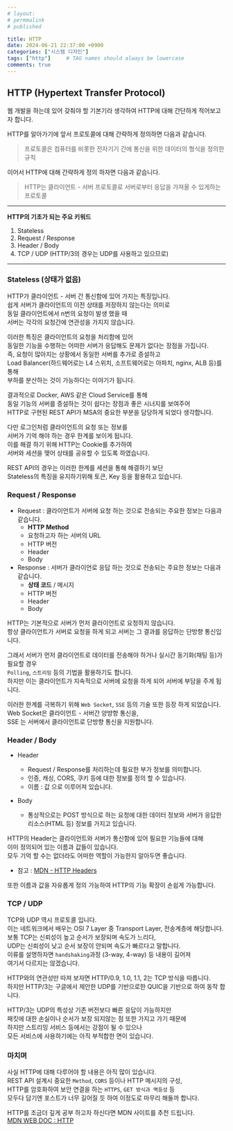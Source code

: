 ```yaml
---
# layout:
# permmalink
# published

title: HTTP
date: 2024-06-21 22:37:00 +0900
categories: ["시스템 디자인"]
tags: ["http"]     # TAG names should always be lowercase
comments: true
---
```


## HTTP (Hypertext Transfer Protocol)

웹 개발을 하는데 있어 갖춰야 할 기본기라 생각하여 HTTP에 대해 간단하게 적어보고자 합니다.

HTTP를 알아가기에 앞서 프로토콜에 대해 간략하게 정의하면 다음과 같습니다.

> 프로토콜은 컴퓨터를 비롯한 전자기기 간에 통신을 위한 데이터의 형식을 정의한 규칙

이어서 HTTP에 대해 간략하게 정의 하자면 다음과 같습니다.

> HTTP는 클라이언트 - 서버 프로토콜로 서버로부터 응답을 가져올 수 있게하는 프로토콜


----

**HTTP의 기초가 되는 주요 키워드**
1. Stateless
2. Request / Response
3. Header / Body
4. TCP / UDP (HTTP/3의 경우는 UDP를 사용하고 있으므로)

----

### Stateless (상태가 없음)
HTTP가 클라이언트 - 서버 간 통신함에 있어 가지는 특징입니다.  
쉽게 서버가 클라이언트의 이전 상태를 저장하지 않는다는 의미로  
동일 클라이언트에서 n번의 요청이 발생 했을 때  
서버는 각각의 요청간에 연관성을 가지지 않습니다.  

이러한 특징은 클라이언트의 요청을 처리함에 있어  
동일한 기능을 수행하는 어떠한 서버가 응답해도 문제가 없다는 장점을 가집니다.  
즉, 요청이 많아지는 상황에서 동일한 서버를 추가로 증설하고  
Load Balancer(하드웨어로는 L4 스위치, 소프트웨어로는 아파치, nginx, ALB 등)를 통해  
부하를 분산하는 것이 가능하다는 이야기가 됩니다.  

결과적으로 Docker, AWS 같은 Cloud Service를 통해  
동일 기능의 서버를 증설하는 것이 쉽다는 장점과 좋은 시너지를 보여주어  
HTTP로 구현된 REST API가 MSA의 중요한 부분을 담당하게 되었다 생각합니다.  

다만 로그인처럼 클라이언트의 요청 또는 정보를  
서버가 기억 해야 하는 경우 한계를 보이게 됩니다.  
이를 해결 하기 위해 HTTP는 Cookie를 추가하여  
서버와 세션을 맺어 상태를 공유할 수 있도록 하였습니다.

REST API의 경우는 이러한 한계를 세션을 통해 해결하기 보단  
Stateless의 특징을 유지하기위해 토큰, Key 등을 활용하고 있습니다.  

### Request / Response
- Request : 클라이언트가 서버에 요청 하는 것으로 전송되는 주요한 정보는 다음과 같습니다.
  - **HTTP Method**
  - 요청하고자 하는 서버의 URL
  - HTTP 버전
  - Header
  - Body
- Response : 서버가 클라이언로 응답 하는 것으로 전송되는 주요한 정보는 다음과 같습니다.
  - **상태 코드** / 메시지
  - HTTP 버전
  - Header
  - Body

HTTP는 기본적으로 서버가 먼저 클라이언트로 요청하지 않습니다.  
항상 클라이언트가 서버로 요청을 하게 되고 서버는 그 결과를 응답하는 단방향 통신입니다.  

그래서 서버가 먼저 클라이언트로 데이터를 전송해야 하거나 실시간 동기화(채팅 등)가 필요할 경우  
`Polling`, `스트리밍` 등의 기법을 활용하기도 합니다.  
하지만 이는 클라이언트가 지속적으로 서버에 요청을 하게 되어 서버에 부담을 주게 됩니다.  

이러한 한계를 극복하기 위해 `Web Socket`, `SSE` 등의 기술 또한 등장 하게 되었습니다.  
Web Socket은 클라이언트 - 서버간 양뱡향 통신을,  
SSE 는 서버에서 클라이언트로 단방향 통신을 지원합니다.  

### Header / Body

- Header
  - Request / Response를 처리하는데 필요한 부가 정보를 의미합니다.
  - 인증, 캐싱, CORS, 쿠키 등에 대한 정보를 정의 할 수 있습니다.
  - 이름 : 값 으로 이루어져 있습니다.

- Body
  - 통상적으로는 POST 방식으로 하는 요청에 대한 데이터 정보와 서버가 응답한 리소스(HTML 등) 정보를 가지고 있습니다. 

HTTP의 Header는 클라이언트와 서버가 통신함에 있어 필요한 기능들에 대해  
이미 정의되어 있는 이름과 값들이 있습니다.  
모두 기억 할 수는 없더라도 어떠한 역할이 가능한지 알아두면 좋습니다.

- 참고 : [MDN - HTTP Headers](https://developer.mozilla.org/ko/docs/Web/HTTP/Headers)  

또한 이름과 값을 자유롭게 정의 가능하여 HTTP의 기능 확장이 손쉽게 가능합니다.

### TCP / UDP

TCP와 UDP 역시 프로토콜 입니다.  
이는 네트워크에서 배우는 OSI 7 Layer 중 Transport Layer, 전송계층에 해당합니다.  
보통 TCP는 신뢰성이 높고 순서가 보장되며 속도가 느리다,  
UDP는 신뢰성이 낮고 순서 보장이 안되며 속도가 빠르다고 말합니다.  
이류를 설명하자면 `handshaking`과정 (3-way, 4-way) 등 내용이 길어져  
여기서 다르지는 않겠습니다.    

HTTP와의 연관성만 따져 보자면 HTTP/0.9, 1.0, 1.1, 2는 TCP 방식을 따릅니다.  
하지만 HTTP/3는 구글에서 제안한 UDP를 기반으로한 QUIC을 기반으로 하여 동작 합니다.  

HTTP/3는 UDP의 특성상 기존 버전보다 빠른 응답이 가능하지만  
패킷에 대한 손실이나 순서가 보장 되지않는 점 또한 가지고 가기 때문에  
하지만 스트리밍 서비스 등에서는 강점이 될 수 있으나  
모든 서비스에 사용하기에는 아직 부적합한 면이 있습니다.  


### 마치며

사실 HTTP에 대해 다루어야 할 내용은 아직 많이 있습니다.  
REST API 설계시 중요한 `Method`, `CORS` 등이나 HTTP 메시지의 구성,  
HTTP를 암호화하여 보안 연결을 하는 `HTTPS`, `GET 방식과 멱등성` 등  
모두다 담기엔 포스트가 너무 길어질 듯 하여 이정도로 마무리 해둘까 합니다.

HTTP를 조금더 깊게 공부 하고자 하신다면 MDN 사이트를 추천 드립니다.  
[MDN WEB DOC : HTTP](https://developer.mozilla.org/ko/docs/Web/HTTP)
